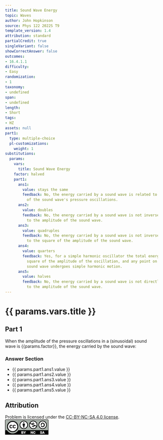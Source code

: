 ```yaml
---
title: Sound Wave Energy
topic: Waves
author: John Hopkinson
source: Phys 122 2022S T9
template_version: 1.4
attribution: standard
partialCredit: true
singleVariant: false
showCorrectAnswer: false
outcomes:
- 16.4.1.1
difficulty:
- Easy
randomization:
- 1
taxonomy:
- undefined
span:
- undefined
length:
- Short
tags:
- HZ
assets: null
part1:
  type: multiple-choice
  pl-customizations:
    weight: 1
substitutions:
  params:
    vars:
      title: Sound Wave Energy
    factor: halved
    part1:
      ans1:
        value: stays the same
        feedback: No, the energy carried by a sound wave is related to the amplitude
          of the sound wave's pressure oscillations.
      ans2:
        value: doubles
        feedback: No, the energy carried by a sound wave is not inversely proportional
          to the amplitude of the sound wave.
      ans3:
        value: quadruples
        feedback: No, the energy carried by a sound wave is not inversely proportional
          to the square of the amplitude of the sound wave.
      ans4:
        value: quarters
        feedback: Yes, for a simple harmonic oscillator the total energy goes as the
          square of the amplitude of the oscillation, and any point on a sinusoidal
          sound wave undergoes simple harmonic motion.
      ans5:
        value: halves
        feedback: No, the energy carried by a sound wave is not directly proportional
          to the amplitude of the sound wave.
---
```

# {{ params.vars.title }}

## Part 1

When the amplitude of the pressure oscillations in a (sinusoidal) sound wave is {{params.factor}}, the energy carried by the sound wave:

### Answer Section

- {{ params.part1.ans1.value }}
- {{ params.part1.ans2.value }}
- {{ params.part1.ans3.value }}
- {{ params.part1.ans4.value }}
- {{ params.part1.ans5.value }}

## Attribution

Problem is licensed under the [CC-BY-NC-SA 4.0 license](https://creativecommons.org/licenses/by-nc-sa/4.0/).<br> ![The Creative Commons 4.0 license requiring attribution-BY, non-commercial-NC, and share-alike-SA license.](https://raw.githubusercontent.com/firasm/bits/master/by-nc-sa.png)